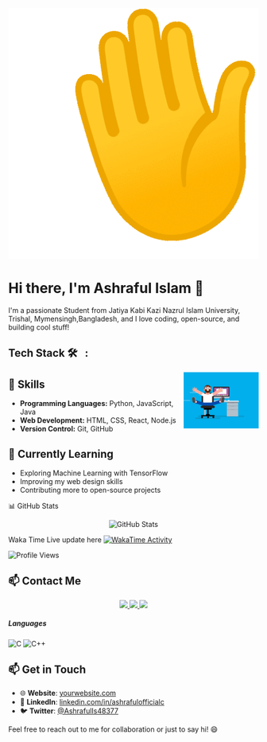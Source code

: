 <!-- Header Section -->
<p align="center">
  <img src="https://github.com/AshrafulOfficial/AshrafulOfficial/blob/main/assets/waving-hand.gif" alt="Header Image">
</p>

<!-- Introduction Section -->
# Hi there, I'm Ashraful Islam 👋

I'm a passionate Student from Jatiya Kabi Kazi Nazrul Islam University, Trishal, Mymensingh,Bangladesh, and I love coding, open-source, and building cool stuff!

##  Tech Stack 🛠 &nbsp; :

<img alt="Coding" width="30%" src="https://raw.githubusercontent.com/AshrafulOfficial/AshrafulOfficial/main/Assets/coding.gif" align="right"/>

<!-- Skills Section -->
## 🔧 Skills

- **Programming Languages:** Python, JavaScript, Java
- **Web Development:** HTML, CSS, React, Node.js
- **Version Control:** Git, GitHub

<!-- Learning Section -->
## 🌱 Currently Learning

- Exploring Machine Learning with TensorFlow
- Improving my web design skills
- Contributing more to open-source projects

<!-- GitHub Stats Section -->
📊 GitHub Stats
<p align="center">
  <img src="https://github-readme-stats.vercel.app/api?username=AshrafulOfficial&show_icons=true&theme=dark" alt="GitHub Stats" />
</p>

<!-- waka time section -->
Waka Time Live update here
[![WakaTime Activity](https://wakatime.com/badge/user/AshrafulOfficial.svg)](https://wakatime.com/@AshrafulOfficial)

<!-- Profile Views Icon Section -->
![Profile Views](https://komarev.com/ghpvc/?username=AshrafulOfficial&color=blueviolet)

<!-- Contact Me Section -->
## 📫 Contact Me

<p align="center">
  <a href="https://linkedin.com/in/ashrafulofficialc">
    <img src="https://img.shields.io/badge/LinkedIn-%230077B5.svg?style=for-the-badge&logo=LinkedIn&logoColor=white" />
  </a>
  <a href="https://twitter.com/AshrafulIs48377">
    <img src="https://img.shields.io/badge/Twitter-%230077B5.svg?style=for-the-badge&logo=Twitter&logoColor=white" />
  </a>
  <a href="mailto:ashrafulofficialc@gmail.com">
    <img src="https://img.shields.io/badge/Email-%230077B5.svg?style=for-the-badge&logo=Email&logoColor=white" />
  </a>
</p>

##### Languages
![C](https://img.shields.io/badge/-C-333333?logo=C)
![C++](https://img.shields.io/badge/-C++-333333?logo=cplusplus)

<!-- Contact Section -->
## 📫 Get in Touch

- 🌐 **Website**: [yourwebsite.com](https://yourwebsite.com)
- 💬 **LinkedIn**: [linkedin.com/in/ashrafulofficialc](https://linkedin.com/in/ashrafulofficialc)
- 🐦 **Twitter**: [@AshrafulIs48377](https://twitter.com/AshrafulIs48377)

Feel free to reach out to me for collaboration or just to say hi! 😄
